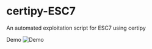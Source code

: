 # certipy-ESC7
An automated exploitation script for ESC7 using certipy

Demo
![Demo](https://i.imgur.com/AbRduAV.png)

